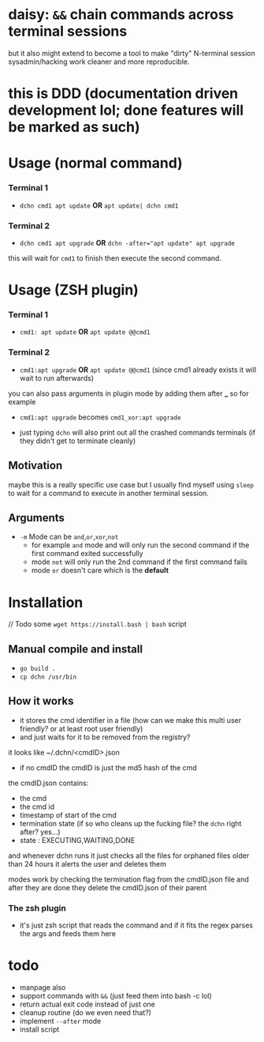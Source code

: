 # daisy: `&&` chain commands across terminal sessions
but it also might extend to become a tool to make "dirty" N-terminal session sysadmin/hacking work cleaner and more
reproducible.

# this is DDD (documentation driven development lol; done features will be marked as such)



# Usage (normal command)
### Terminal 1
- `dchn cmd1 apt update` **OR** `apt update| dchn cmd1`

### Terminal 2
- `dchn cmd1 apt upgrade` **OR** `dchn -after="apt update" apt upgrade`

this will wait for `cmd1` to finish then execute the second command.

# Usage (ZSH plugin)
### Terminal 1
- `cmd1: apt update` **OR** `apt update @@cmd1`

### Terminal 2
- `cmd1:apt upgrade` **OR** `apt update @@cmd1` (since cmd1 already exists it will wait to run afterwards)

you can also pass arguments in plugin mode by adding them after **_** 
so for example

- `cmd1:apt upgrade` becomes `cmd1_xor:apt upgrade`



- just typing `dchn` will also print out all the crashed commands terminals (if they didn't get to terminate cleanly)


## Motivation
maybe this is a really specific use case
but I usually find myself using `sleep` to wait for a command to execute in another terminal session.



## Arguments
- `-m` Mode can be `and`,`or`,`xor`,`not` 
    - for example `and` mode and will only run the second command if the first command exited successfully
    - mode `not` will only run the 2nd command if the first command fails
    - mode `or` doesn't care which is the **default**

# Installation
// Todo some `wget https://install.bash | bash` script


## Manual compile and install 
- `go build .`
- `cp dchn /usr/bin`

## How it works
- it stores the cmd identifier in a file (how can we make this multi user friendly? or at least root user friendly)
- and just waits for it to be removed from the registry?

it looks like 
~/.dchn/\<cmdID\>.json
- if no cmdID the cmdID is just the md5 hash of the cmd


the cmdID.json contains:
- the cmd
- the cmd id 
- timestamp of start of the cmd
- termination state (if so who cleans up the fucking file? the `dchn` right after? yes...)
- state : EXECUTING,WAITING,DONE

and whenever dchn runs it just checks all the files for orphaned files older than 24 hours it alerts the user and deletes them


modes work by checking the termination flag from the cmdID.json file
and after they are done they delete the cmdID.json of their parent

### The zsh plugin
- it's just zsh script that reads the command and if it fits the regex parses the args and feeds them here

# todo
- manpage also
- support commands with `&&` (just feed them into bash -c lol)
- return actual exit code instead of just one
- cleanup routine (do we even need that?)
- implement `--after` mode
- install script